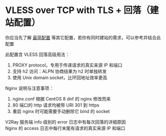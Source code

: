 # VLESS over TCP with TLS + 回落（建站配置）

你应当先了解 [最简配置](<../VLESS-TCP-TLS%20(minimal%20by%20rprx)>) 等其它配置，若你有同时建站的需求，可以参考并结合此配置

此配置含 VLESS 回落高级用法：

1. PROXY protocol，专用于传递请求的真实来源 IP 和端口
2. 支持 h2 访问：ALPN 协商结果为 h2 时单独转发
3. 使用 Unix domain socket，比环回地址效率更高

Nginx 说明与注意事项：

1. nginx.conf 根据 CentOS 8 dnf 的 nginx 修改而来
2. 80 端口的 http 请求均被带 URI 301 到 https
3. 重启 nginx 时可能需要手动删除它 bind 的 socket

V2Ray 服务端 info 级别的 error 日志中有每次回落的详细原因</br>
Nginx 的 access 日志中每行末尾有请求的真实来源 IP 和端口
